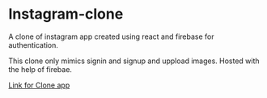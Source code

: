 # Instagram-clone

A clone of instagram app created using react and firebase for authentication.

This clone only mimics signin and signup and uppload images.
Hosted with the help of firebae.

[Link for Clone app](https://instagram-clone-1c91b.web.app)
